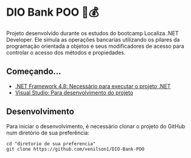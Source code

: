 # DIO Bank POO 🎯💰

Projeto desenvolvido durante os estudos do bootcamp Localiza .NET Developer. Ele simula as operações bancarias utilizando os pilares da programação orientada a objetos e seus modificadores de acesso para controlar o acesso dos métodos e propiedades.

## Começando...

- [.NET Framework 4.8: Necessário para executar o projeto .NET](https://dotnet.microsoft.com/download/dotnet-framework/net48)
- [Visual Studio: Para desenvolvimento do projeto](https://visualstudio.microsoft.com/pt-br/downloads/)


## Desenvolvimento

Para iniciar o desenvolvimento, é necessário clonar o projeto do GitHub num diretório de sua preferência:
```shell
cd "diretorio de sua preferencia"
git clone https://github.com/venilson1/DIO-Bank-POO
```


